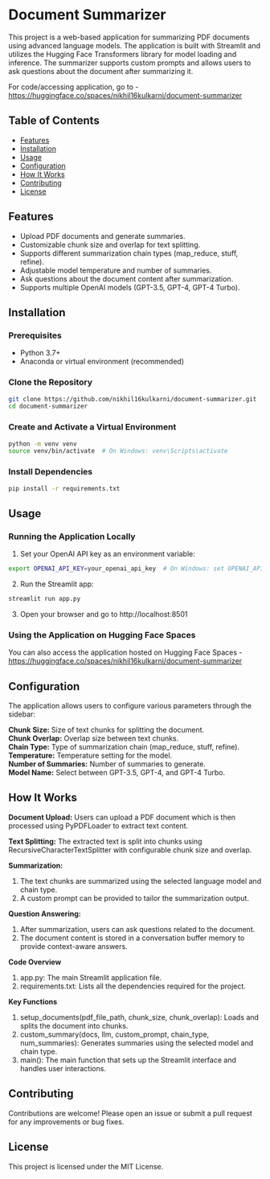 # Document Summarizer

This project is a web-based application for summarizing PDF documents using advanced language models. The application is built with Streamlit and utilizes the Hugging Face Transformers library for model loading and inference. The summarizer supports custom prompts and allows users to ask questions about the document after summarizing it.


For code/accessing application, go to - https://huggingface.co/spaces/nikhil16kulkarni/document-summarizer

## Table of Contents

- [Features](#features)
- [Installation](#installation)
- [Usage](#usage)
- [Configuration](#configuration)
- [How It Works](#how-it-works)
- [Contributing](#contributing)
- [License](#license)

## Features

- Upload PDF documents and generate summaries.
- Customizable chunk size and overlap for text splitting.
- Supports different summarization chain types (map_reduce, stuff, refine).
- Adjustable model temperature and number of summaries.
- Ask questions about the document content after summarization.
- Supports multiple OpenAI models (GPT-3.5, GPT-4, GPT-4 Turbo).

## Installation

### Prerequisites

- Python 3.7+
- Anaconda or virtual environment (recommended)

### Clone the Repository

```bash
git clone https://github.com/nikhil16kulkarni/document-summarizer.git
cd document-summarizer
```

### Create and Activate a Virtual Environment

```bash
python -m venv venv
source venv/bin/activate  # On Windows: venv\Scripts\activate
```

### Install Dependencies

```bash
pip install -r requirements.txt
```

## Usage

### Running the Application Locally

1. Set your OpenAI API key as an environment variable:
```bash
export OPENAI_API_KEY=your_openai_api_key  # On Windows: set OPENAI_API_KEY=your_openai_api_key
```

2. Run the Streamlit app:
```bash
streamlit run app.py
```

3. Open your browser and go to http://localhost:8501

### Using the Application on Hugging Face Spaces
You can also access the application hosted on Hugging Face Spaces - https://huggingface.co/spaces/nikhil16kulkarni/document-summarizer


## Configuration
The application allows users to configure various parameters through the sidebar:

**Chunk Size:** Size of text chunks for splitting the document. </br>
**Chunk Overlap:** Overlap size between text chunks. </br>
**Chain Type:** Type of summarization chain (map_reduce, stuff, refine). </br>
**Temperature:** Temperature setting for the model. </br>
**Number of Summaries:** Number of summaries to generate. </br>
**Model Name:** Select between GPT-3.5, GPT-4, and GPT-4 Turbo. </br>


## How It Works

**Document Upload:** Users can upload a PDF document which is then processed using PyPDFLoader to extract text content.

**Text Splitting:** The extracted text is split into chunks using RecursiveCharacterTextSplitter with configurable chunk size and overlap.

**Summarization:**

1. The text chunks are summarized using the selected language model and chain type.
2. A custom prompt can be provided to tailor the summarization output.

**Question Answering:**

1. After summarization, users can ask questions related to the document.
2. The document content is stored in a conversation buffer memory to provide context-aware answers.

**Code Overview**
1. app.py: The main Streamlit application file.
2. requirements.txt: Lists all the dependencies required for the project.

**Key Functions**
1. setup_documents(pdf_file_path, chunk_size, chunk_overlap): Loads and splits the document into chunks.
2. custom_summary(docs, llm, custom_prompt, chain_type, num_summaries): Generates summaries using the selected model and chain type.
3. main(): The main function that sets up the Streamlit interface and handles user interactions.


## Contributing

Contributions are welcome! Please open an issue or submit a pull request for any improvements or bug fixes.


## License

This project is licensed under the MIT License.
